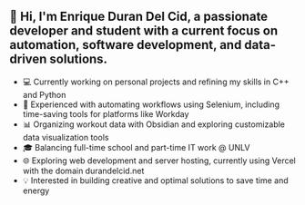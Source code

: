 ## 👋 Hi, I'm Enrique Duran Del Cid, a passionate developer and student with a current focus on automation, software development, and data-driven solutions. 

- 💻 Currently working on personal projects and refining my skills in C++ and Python
- 🔧 Experienced with automating workflows using Selenium, including time-saving tools for platforms like Workday
- 📊 Organizing workout data with Obsidian and exploring customizable data visualization tools
- 🎓 Balancing full-time school and part-time IT work @ UNLV
- 🌐 Exploring web development and server hosting, currently using Vercel with the domain durandelcid.net
- 💡 Interested in building creative and optimal solutions to save time and energy
